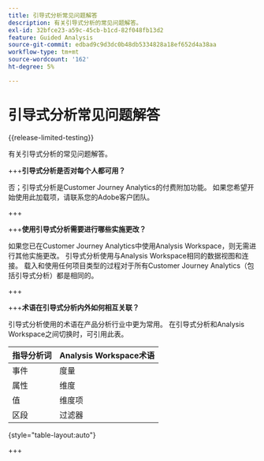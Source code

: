 ```yaml
---
title: 引导式分析常见问题解答
description: 有关引导式分析的常见问题解答。
exl-id: 32bfce23-a59c-45cb-b1cd-82f048fb13d2
feature: Guided Analysis
source-git-commit: edbad9c9d3dc0b48db5334828a18ef652d4a38aa
workflow-type: tm+mt
source-wordcount: '162'
ht-degree: 5%

---
```


# 引导式分析常见问题解答

{{release-limited-testing}}

有关引导式分析的常见问题解答。

+++**引导式分析是否对每个人都可用？**

否；引导式分析是Customer Journey Analytics的付费附加功能。 如果您希望开始使用此加载项，请联系您的Adobe客户团队。

+++

+++**使用引导式分析需要进行哪些实施更改？**

如果您已在Customer Journey Analytics中使用Analysis Workspace，则无需进行其他实施更改。 引导式分析使用与Analysis Workspace相同的数据视图和连接。 载入和使用任何项目类型的过程对于所有Customer Journey Analytics（包括引导式分析）都是相同的。

+++

+++**术语在引导式分析内外如何相互关联？**

引导式分析使用的术语在产品分析行业中更为常用。 在引导式分析和Analysis Workspace之间切换时，可引用此表。

| 指导分析词 | Analysis Workspace术语 |
| --- | --- |
| 事件 | 度量 |
| 属性 | 维度 |
| 值 | 维度项 |
| 区段 | 过滤器 |

{style="table-layout:auto"}

+++
